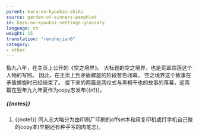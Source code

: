 ```yaml
---
parent: kara-no-kyoukai-shiki
source: garden-of-sinners-pamphlet
id: kara-no-kyoukai-settings-glossary
language: zh
weight: 15
translation: "renshujian0"
category:
- other
---
```


指九八年，在主页上公开的《空之境界》。
大标题的空之境界，也是荒耶宗莲这个人物的写照。
因此，在主页上到矛盾螺旋的阶段暂告闭幕。
空之境界这个故事在矛盾螺旋时已经结束了。
接下来的两篇是两仪式与黑桐干也的故事的落幕，这两篇在翌年九九年夏作为copy志发布{{n1}}。

##### {{notes}}

1. {{note1}} 同人志大略分为由印刷厂印刷的offset本和用复印机或打字机自己做的copy本(早期还有种手写的肉笔志)。
